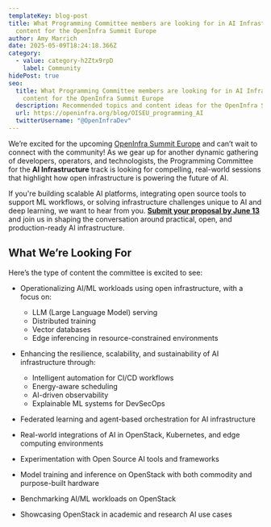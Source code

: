 ```yaml
---
templateKey: blog-post
title: What Programming Committee members are looking for in AI Infrastructure
  content for the OpenInfra Summit Europe
author: Amy Marrich
date: 2025-05-09T18:24:18.366Z
category:
  - value: category-h2Ztx9rpD
    label: Community
hidePost: true
seo:
  title: What Programming Committee members are looking for in AI Infrastructure
    content for the OpenInfra Summit Europe
  description: Recommended topics and content ideas for the OpenInfra Summit Europe
  url: https://openinfra.org/blog/OISEU_programming_AI
  twitterUsername: "@OpenInfraDev"
---
```

We’re excited for the upcoming [OpenInfra Summit Europe](https://summit2025.openinfra.org/) and can’t wait to connect with the community! As we gear up for another dynamic gathering of developers, operators, and technologists, the Programming Committee for the **AI Infrastructure** track is looking for compelling, real-world sessions that highlight how open infrastructure is powering the future of AI.

If you're building scalable AI platforms, integrating open source tools to support ML workflows, or solving infrastructure challenges unique to AI and deep learning, we want to hear from you. **[Submit your proposal by June 13](https://summit2025.openinfra.org/cfp/)** and join us in shaping the conversation around practical, open, and production-ready AI infrastructure.

## What We’re Looking For

Here’s the type of content the committee is excited to see:

* Operationalizing AI/ML workloads using open infrastructure, with a focus on:

  * LLM (Large Language Model) serving
  * Distributed training
  * Vector databases
  * Edge inferencing in resource-constrained environments
* Enhancing the resilience, scalability, and sustainability of AI infrastructure through:

  * Intelligent automation for CI/CD workflows
  * Energy-aware scheduling
  * AI-driven observability
  * Explainable ML systems for DevSecOps
* Federated learning and agent-based orchestration for AI infrastructure
* Real-world integrations of AI in OpenStack, Kubernetes, and edge computing environments
* Experimentation with Open Source AI tools and frameworks
* Model training and inference on OpenStack with both commodity and purpose-built hardware
* Benchmarking AI/ML workloads on OpenStack
* Showcasing OpenStack in academic and research AI use cases
